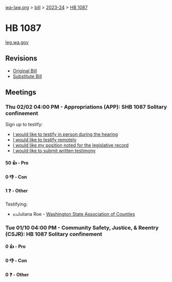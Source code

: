 [wa-law.org](/) > [bill](/bill/) > [2023-24](/bill/2023-24/) > [HB 1087](/bill/2023-24/hb/1087/)

# HB 1087
[leg.wa.gov](https://app.leg.wa.gov/billsummary?BillNumber=1087&Year=2023&Initiative=false)

## Revisions
* [Original Bill](1/)
* [Substitute Bill](S/)

## Meetings
### Thu 02/02 04:00 PM - Appropriations (APP): SHB 1087 Solitary confinement
Sign up to testify:
* [I would like to testify in person during the hearing](https://app.leg.wa.gov/csi/Testifier/Add?chamber=House&mId=30578&aId=150481&caId=21038&tId=1)
* [I would like to testify remotely](https://app.leg.wa.gov/csi/Testifier/Add?chamber=House&mId=30578&aId=150481&caId=21038&tId=2)
* [I would like my position noted for the legislative record](https://app.leg.wa.gov/csi/Testifier/Add?chamber=House&mId=30578&aId=150481&caId=21038&tId=3)
* [I would like to submit written testimony](https://app.leg.wa.gov/csi/Testifier/Add?chamber=House&mId=30578&aId=150481&caId=21038&tId=4)

#### 50 👍 - Pro

#### 0 👎 - Con

#### 1 ❓ - Other
Testifying:
* 💵Juliana Roe - [Washington State Association of Counties](/org/washington_state_association_of_counties/)

### Tue 01/10 04:00 PM - Community Safety, Justice, & Reentry (CSJR): HB 1087 Solitary confinement
#### 0 👍 - Pro

#### 0 👎 - Con

#### 0 ❓ - Other
